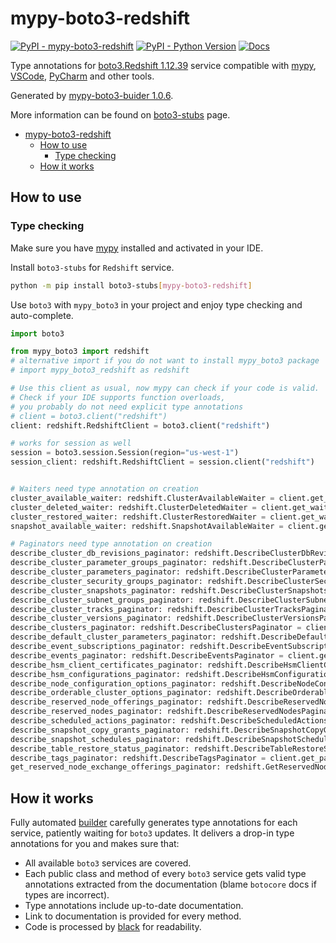 # mypy-boto3-redshift

[![PyPI - mypy-boto3-redshift](https://img.shields.io/pypi/v/mypy-boto3-redshift.svg?color=blue)](https://pypi.org/project/mypy-boto3-redshift)
[![PyPI - Python Version](https://img.shields.io/pypi/pyversions/mypy-boto3-redshift.svg?color=blue)](https://pypi.org/project/mypy-boto3-redshift)
[![Docs](https://img.shields.io/readthedocs/mypy-boto3-builder.svg?color=blue)](https://mypy-boto3-builder.readthedocs.io/)

Type annotations for
[boto3.Redshift 1.12.39](https://boto3.amazonaws.com/v1/documentation/api/1.12.39/reference/services/redshift.html#Redshift) service
compatible with [mypy](https://github.com/python/mypy), [VSCode](https://code.visualstudio.com/),
[PyCharm](https://www.jetbrains.com/pycharm/) and other tools.

Generated by [mypy-boto3-buider 1.0.6](https://github.com/vemel/mypy_boto3_builder).

More information can be found on [boto3-stubs](https://pypi.org/project/boto3-stubs/) page.

- [mypy-boto3-redshift](#mypy-boto3-redshift)
  - [How to use](#how-to-use)
    - [Type checking](#type-checking)
  - [How it works](#how-it-works)

## How to use

### Type checking

Make sure you have [mypy](https://github.com/python/mypy) installed and activated in your IDE.

Install `boto3-stubs` for `Redshift` service.

```bash
python -m pip install boto3-stubs[mypy-boto3-redshift]
```

Use `boto3` with `mypy_boto3` in your project and enjoy type checking and auto-complete.

```python
import boto3

from mypy_boto3 import redshift
# alternative import if you do not want to install mypy_boto3 package
# import mypy_boto3_redshift as redshift

# Use this client as usual, now mypy can check if your code is valid.
# Check if your IDE supports function overloads,
# you probably do not need explicit type annotations
# client = boto3.client("redshift")
client: redshift.RedshiftClient = boto3.client("redshift")

# works for session as well
session = boto3.session.Session(region="us-west-1")
session_client: redshift.RedshiftClient = session.client("redshift")


# Waiters need type annotation on creation
cluster_available_waiter: redshift.ClusterAvailableWaiter = client.get_waiter("cluster_available")
cluster_deleted_waiter: redshift.ClusterDeletedWaiter = client.get_waiter("cluster_deleted")
cluster_restored_waiter: redshift.ClusterRestoredWaiter = client.get_waiter("cluster_restored")
snapshot_available_waiter: redshift.SnapshotAvailableWaiter = client.get_waiter("snapshot_available")

# Paginators need type annotation on creation
describe_cluster_db_revisions_paginator: redshift.DescribeClusterDbRevisionsPaginator = client.get_paginator("describe_cluster_db_revisions")
describe_cluster_parameter_groups_paginator: redshift.DescribeClusterParameterGroupsPaginator = client.get_paginator("describe_cluster_parameter_groups")
describe_cluster_parameters_paginator: redshift.DescribeClusterParametersPaginator = client.get_paginator("describe_cluster_parameters")
describe_cluster_security_groups_paginator: redshift.DescribeClusterSecurityGroupsPaginator = client.get_paginator("describe_cluster_security_groups")
describe_cluster_snapshots_paginator: redshift.DescribeClusterSnapshotsPaginator = client.get_paginator("describe_cluster_snapshots")
describe_cluster_subnet_groups_paginator: redshift.DescribeClusterSubnetGroupsPaginator = client.get_paginator("describe_cluster_subnet_groups")
describe_cluster_tracks_paginator: redshift.DescribeClusterTracksPaginator = client.get_paginator("describe_cluster_tracks")
describe_cluster_versions_paginator: redshift.DescribeClusterVersionsPaginator = client.get_paginator("describe_cluster_versions")
describe_clusters_paginator: redshift.DescribeClustersPaginator = client.get_paginator("describe_clusters")
describe_default_cluster_parameters_paginator: redshift.DescribeDefaultClusterParametersPaginator = client.get_paginator("describe_default_cluster_parameters")
describe_event_subscriptions_paginator: redshift.DescribeEventSubscriptionsPaginator = client.get_paginator("describe_event_subscriptions")
describe_events_paginator: redshift.DescribeEventsPaginator = client.get_paginator("describe_events")
describe_hsm_client_certificates_paginator: redshift.DescribeHsmClientCertificatesPaginator = client.get_paginator("describe_hsm_client_certificates")
describe_hsm_configurations_paginator: redshift.DescribeHsmConfigurationsPaginator = client.get_paginator("describe_hsm_configurations")
describe_node_configuration_options_paginator: redshift.DescribeNodeConfigurationOptionsPaginator = client.get_paginator("describe_node_configuration_options")
describe_orderable_cluster_options_paginator: redshift.DescribeOrderableClusterOptionsPaginator = client.get_paginator("describe_orderable_cluster_options")
describe_reserved_node_offerings_paginator: redshift.DescribeReservedNodeOfferingsPaginator = client.get_paginator("describe_reserved_node_offerings")
describe_reserved_nodes_paginator: redshift.DescribeReservedNodesPaginator = client.get_paginator("describe_reserved_nodes")
describe_scheduled_actions_paginator: redshift.DescribeScheduledActionsPaginator = client.get_paginator("describe_scheduled_actions")
describe_snapshot_copy_grants_paginator: redshift.DescribeSnapshotCopyGrantsPaginator = client.get_paginator("describe_snapshot_copy_grants")
describe_snapshot_schedules_paginator: redshift.DescribeSnapshotSchedulesPaginator = client.get_paginator("describe_snapshot_schedules")
describe_table_restore_status_paginator: redshift.DescribeTableRestoreStatusPaginator = client.get_paginator("describe_table_restore_status")
describe_tags_paginator: redshift.DescribeTagsPaginator = client.get_paginator("describe_tags")
get_reserved_node_exchange_offerings_paginator: redshift.GetReservedNodeExchangeOfferingsPaginator = client.get_paginator("get_reserved_node_exchange_offerings")
```

## How it works

Fully automated [builder](https://github.com/vemel/mypy_boto3_builder) carefully generates
type annotations for each service, patiently waiting for `boto3` updates. It delivers
a drop-in type annotations for you and makes sure that:

- All available `boto3` services are covered.
- Each public class and method of every `boto3` service gets valid type annotations
  extracted from the documentation (blame `botocore` docs if types are incorrect).
- Type annotations include up-to-date documentation.
- Link to documentation is provided for every method.
- Code is processed by [black](https://github.com/psf/black) for readability.